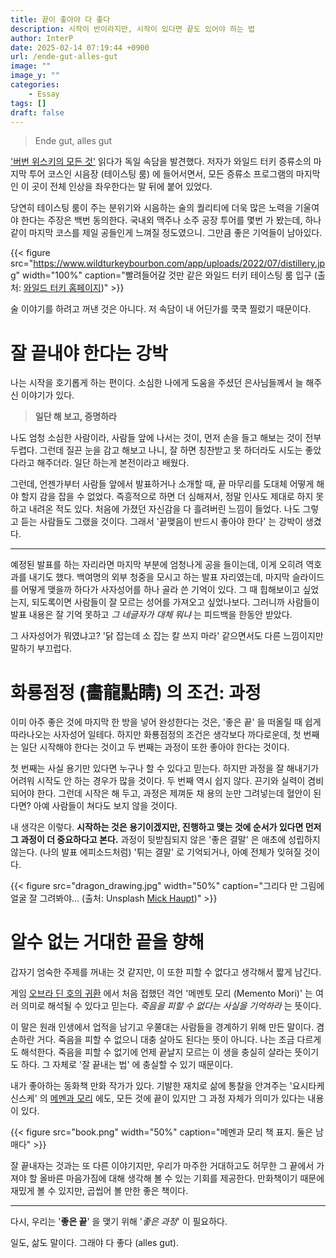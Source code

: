 ```yaml
---
title: 끝이 좋아야 다 좋다
description: 시작이 반이라지만, 시작이 있다면 끝도 있어야 하는 법
author: InterP
date: 2025-02-14 07:19:44 +0900
url: /ende-gut-alles-gut
image: ""
image_y: ""
categories:
    - Essay
tags: []
draft: false
---
```


> Ende gut, alles gut

['버번 위스키의 모든 것'](https://product.kyobobook.co.kr/detail/S000001938250) 읽다가 독일 속담을 발견했다. 저자가 와일드 터키 증류소의 마지막 투어 코스인 시음장 (테이스팅 룸) 에 들어서면서, 모든 증류소 프로그램의 마지막인 이 곳이 전체 인상을 좌우한다는 말 뒤에 붙어 있었다. 

당연히 테이스팅 룸이 주는 분위기와 시음하는 술의 퀄리티에 더욱 많은 노력을 기울여야 한다는 주장은 백번 동의한다. 국내외 맥주나 소주 공장 투어를 몇번 가 봤는데, 하나같이 마지막 코스를 제일 공들인게 느껴질 정도였으니. 그만큼 좋은 기억들이 남아있다.

{{< figure src="https://www.wildturkeybourbon.com/app/uploads/2022/07/distillery.jpg" width="100%" caption="빨려들어갈 것만 같은 와일드 터키 테이스팅 룸 입구 (출처: [와일드 터키 홈페이지](https://www.wildturkeybourbon.com/our-distillery/))" >}}

술 이야기를 하려고 꺼낸 것은 아니다. 저 속담이 내 어딘가를 쿡쿡 찔렀기 때문이다.

# 잘 끝내야 한다는 강박

나는 시작을 호기롭게 하는 편이다. 소심한 나에게 도움을 주셨던 은사님들께서 늘 해주신 이야기가 있다. 

> **일단 해 보고, 증명하라** 

나도 엄청 소심한 사람이라, 사람들 앞에 나서는 것이, 먼저 손을 들고 해보는 것이 전부 두렵다. 그런데 질끈 눈을 감고 해보고 나니, 잘 하면 칭찬받고 못 하더라도 시도는 좋았다라고 해주더라. 일단 하는게 본전이라고 배웠다.

그런데, 언젠가부터 사람들 앞에서 발표하거나 소개할 때, 끝 마무리를 도대체 어떻게 해야 할지 감을 잡을 수 없었다. 즉흥적으로 하면 더 심해져서, 정말 인사도 제대로 하지 못하고 내려온 적도 있다. 처음에 가졌던 자신감을 다 흘려버린 느낌이 들었다. 나도 그렇고 듣는 사람들도 그랬을 것이다. 그래서 '끝맺음이 반드시 좋아야 한다' 는 강박이 생겼다.

---

예정된 발표를 하는 자리라면 마지막 부분에 엄청나게 공을 들이는데, 이게 오히려 역호과를 내기도 했다. 백여명의 외부 청중을 모시고 하는 발표 자리였는데, 마지막 슬라이드를 어떻게 맺을까 하다가 사자성어를 하나 골라 쓴 기억이 있다. 그 때 힙해보이고 싶었는지, 되도록이면 사람들이 잘 모르는 성어를 가져오고 싶었나보다. 그러니까 사람들이 발표 내용은 잘 기억 못하고 _그 네글자가 대체 뭐냐_ 는 피드백을 한동안 받았다. 

그 사자성어가 뭐였냐고? '닭 잡는데 소 잡는 칼 쓰지 마라' 같으면서도 다른 느낌이지만 말하기 부끄럽다.

# 화룡점정 (畵龍點睛) 의 조건: 과정

이미 아주 좋은 것에 마지막 한 방을 넣어 완성한다는 것은, '좋은 끝' 을 떠올릴 때 쉽게 따라나오는 사자성어 일테다. 하지만 화룡점정의 조건은 생각보다 까다로운데, 첫 번째는 일단 시작해야 한다는 것이고 두 번째는 과정이 또한 좋아야 한다는 것이다.

첫 번째는 사실 용기만 있다면 누구나 할 수 있다고 믿는다. 하지만 과정을 잘 해내기가 어려워 시작도 안 하는 경우가 많을 것이다. 두 번째 역시 쉽지 않다. 끈기와 실력이 겸비되어야 한다. 그런데 시작은 해 두고, 과정은 제껴둔 채 용의 눈만 그려넣는데 혈안이 된다면? 아예 사람들이 쳐다도 보지 않을 것이다.

내 생각은 이렇다. **시작하는 것은 용기이겠지만, 진행하고 맺는 것에 순서가 있다면 먼저 그 과정이 더 중요하다고 본다.** 과정이 뒷받침되지 않은 '좋은 결말' 은 애초에 성립하지 않는다. (나의 발표 에피소드처럼) '튀는 결말' 로 기억되거나, 아예 전체가 잊혀질 것이다.

{{< figure src="dragon_drawing.jpg" width="50%" caption="그리다 만 그림에 얼굴 잘 그려봐야... (출처: Unsplash [Mick Haupt](https://unsplash.com/ko/@rocinante_11?utm_content=creditCopyText&utm_medium=referral&utm_source=unsplash))" >}}


# 알수 없는 거대한 끝을 향해

갑자기 엄숙한 주제를 꺼내는 것 같지만, 이 또한 피할 수 없다고 생각해서 짧게 남긴다.

게임 [오브라 딘 호의 귀환](https://store.steampowered.com/app/653530/Return_of_the_Obra_Dinn/) 에서 처음 접했던 격언 '메멘토 모리 (Memento Mori)' 는 여러 의미로 해석될 수 있다고 믿는다. _죽음을 피할 수 없다는 사실을 기억하라_ 는 뜻이다.

이 말은 원래 인생에서 업적을 남기고 우쭐대는 사람들을 경계하기 위해 만든 말이다. 겸손하란 거다. 죽음을 피할 수 없으니 대충 살아도 된다는 뜻이 아니다. 나는 조금 다르게도 해석한다. 죽음을 피할 수 없기에 언제 끝날지 모르는 이 생을 충실히 살라는 뜻이기도 하다. 그 자체로 '잘 끝내는 법' 에 충실할 수 있기 때문이다.

내가 좋아하는 동화책 만화 작가가 있다. 기발한 재치로 삶에 통찰을 안겨주는 '요시타케 신스케' 의 [메멘과 모리](https://product.kyobobook.co.kr/detail/S000212175117) 에도, 모든 것에 끝이 있지만 그 과정 자체가 의미가 있다는 내용이 있다. 

{{< figure src="book.png" width="50%" caption="메멘과 모리 책 표지. 둘은 남매다" >}}

잘 끝내자는 것과는 또 다른 이야기지만, 우리가 마주한 거대하고도 허무한 그 끝에서 가져야 할 올바른 마음가짐에 대해 생각해 볼 수 있는 기회를 제공한다. 만화책이기 때문에 재밌게 볼 수 있지만, 곱씹어 볼 만한 좋은 책이다. 

---

다시, 우리는 '**좋은 끝**' 을 맺기 위해 '_좋은 과정_' 이 필요하다. 

일도, 삶도 말이다. 그래야 다 좋다 (alles gut).

